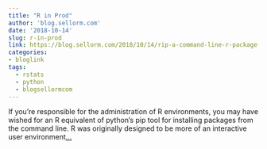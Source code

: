 ```yaml
---
title: "R in Prod"
author: 'blog.sellorm.com'
date: '2018-10-14'
slug: r-in-prod
link: https://blog.sellorm.com/2018/10/14/rip-a-command-line-r-package-installer/
categories:
- bloglink
tags:
  - rstats
  - python
  - blogsellormcom
---
```


If you’re responsible for the administration of R environments, you may have wished for an R equivalent of python’s pip tool for installing packages from the command line. R was originally designed to be more of an interactive user environment[... <i class="fas fa-external-link-alt"></i>](https://blog.sellorm.com/2018/10/14/rip-a-command-line-r-package-installer/)

